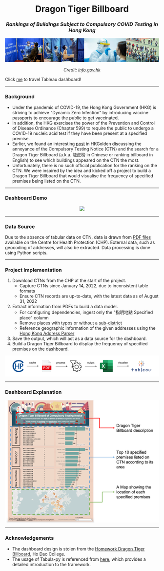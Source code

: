 <div align="center">
  <h1>
    Dragon Tiger Billboard
  </h1>
  <h3>
    <i>Rankings of Buildings Subject to Compulsory COVID Testing in Hong Kong</i>
  </h3>
  <a href="https://www.chp.gov.hk/files/pdf/ctn.pdf">
    <img src="./imgs/community_testing.png">
  </a>
  <p>
    <i>Credit: <a href="https://www.info.gov.hk/gia/general/202202/10/P2022021000374.htm">info.gov.hk</a></i>
  </p>
</div>

Click [me](https://public.tableau.com/app/profile/jackcky/viz/HongKongCompulsoryTestingNoticeDragonTigerBillboard/DTB) to travel Tableau dashboard!


---
### Background
- Under the pandemic of COVID-19, the Hong Kong Government (HKG) is striving to achieve "Dynamic Zero Infection" by introducing vaccine passports to encourage the public to get vaccinated.
- In addition, the HKG exercises the power of the Prevention and Control of Disease Ordinance (Chapter 599) to require the public to undergo a COVID-19 nucleic acid test if they have been present at a specified premise.
- Earlier, we found an interesting [post](https://forum.hkgolden.com/thread/7600216/page/1) in HKGolden discussing the annoyance of the Compulsory Testing Notice (CTN) and the search for a Dragon Tiger Billboard (a.k.a. 龍虎榜 in Chinese or ranking billboard in English) to see which buildings appeared on the CTN the most.
- Unfortunately, there is no such official publication for the ranking on the CTN. We were inspired by the idea and kicked off a project to build a Dragon Tiger Billboard that would visualise the frequency of specified premises being listed on the CTN.


---
### Dashboard Demo
<div align="center">
  <a href="https://public.tableau.com/app/profile/jackcky/viz/HongKongCompulsoryTestingNoticeDragonTigerBillboard/DTB">
    <img src="./imgs/dashboard_demo.gif">
  </a>
</div>


---
### Data Source
Due to the absence of tabular data on CTN, data is drawn from [PDF files](https://www.chp.gov.hk/en/features/105294.html) available on the Centre for Health Protection (CHP). External data, such as geocoding of addresses, will also be extracted. Data processing is done using Python scripts.

---
### Project Implementation
1. Download CTNs from the CHP at the start of the project.
    -  Capture CTNs since January 14, 2022, due to inconsistent table formats
    -  Ensure CTN records are up-to-date, with the latest data as of August 31, 2022
2. Extract information from PDFs to build a data model.
    -  For configuring dependencies, ingest only the "指明地點 Specified place" column
    -  Remove places with typos or without a [sub-district](https://www.rvd.gov.hk/doc/tc/hkpr15/06.pdf)
    -  Reference geographic information of the given addresses using the [Hong Kong Address Parser](https://github.com/chunlaw/HKAddressParser)
3. Save the output, which will act as a data source for the dashboard.
4. Build a Dragon Tiger Billboard to display the frequency of specified premises on the dashboard.

<div align="center">
  <a href="./src">
    <img src="./imgs/project_implementation.png">
  </a>
</div>


---
### Dashboard Explanation
<div align="center">
  <a href="https://public.tableau.com/app/profile/jackcky/viz/HongKongCompulsoryTestingNoticeDragonTigerBillboard/DTB">
    <img src="./imgs/dashboard_explanation.png">
  </a>
</div>


---
### Acknowledgements
- The dashboard design is stolen from the [Homework Dragon Tiger Billboard](https://hodao.edu.hk/CustomPage/131/2020-2021_05月份交齊功課龍虎榜.jpg), Ho Dao College.
- The usage of Tabula-py is referenced from [here](https://aegis4048.github.io/parse-pdf-files-while-retaining-structure-with-tabula-py), which provides a detailed introduction to the framework.
